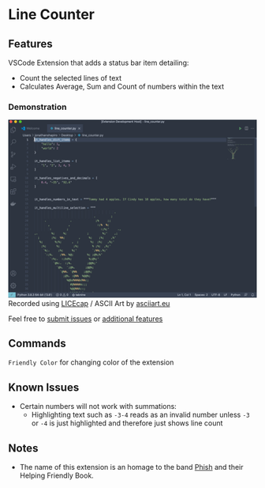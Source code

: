 # Line Counter

## Features
VSCode Extension that adds a status bar item detailing:
* Count the selected lines of text
* Calculates Average, Sum and Count of numbers within the text

### Demonstration
![main features](images/linecounter.gif)
Recorded using [LICEcap](https://www.cockos.com/licecap/) / ASCII Art by [asciiart.eu](https://www.asciiart.eu/plants/other)

Feel free to [submit issues](https://github.com/shapiroj18/helping-friendly-counter/issues) or [additional features](https://github.com/shapiroj18/helping-friendly-counter/pulls)

## Commands
`Friendly Color` for changing color of the extension

## Known Issues
* Certain numbers will not work with summations:
  * Highlighting text such as `-3-4` reads as an invalid number unless `-3` or `-4` is just highlighted and therefore just shows line count

## Notes
* The name of this extension is an homage to the band [Phish](https://phish.net/) and their Helping Friendly Book.